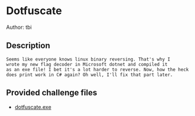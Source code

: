 # Dotfuscate
Author: tbi
## Description
```
Seems like everyone knows linux binary reversing. That's why I 
wrote my new flag decoder in Microsoft dotnet and compiled it 
as an exe file! I bet it's a lot harder to reverse. Now, how the heck 
does print work in C# again? Oh well, I'll fix that part later.

```
## Provided challenge files
* [dotfuscate.exe](dotfuscate.exe)
